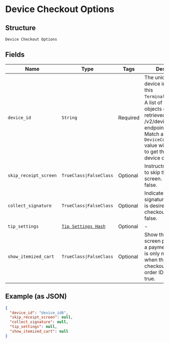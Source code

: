 
# Device Checkout Options

## Structure

`Device Checkout Options`

## Fields

| Name | Type | Tags | Description |
|  --- | --- | --- | --- |
| `device_id` | `String` | Required | The unique ID of the device intended for this `TerminalCheckout`.<br>A list of `DeviceCode` objects can be retrieved from the /v2/devices/codes endpoint.<br>Match a `DeviceCode.device_id` value with `device_id` to get the associated device code. |
| `skip_receipt_screen` | `TrueClass\|FalseClass` | Optional | Instructs the device to skip the receipt screen. Defaults to false. |
| `collect_signature` | `TrueClass\|FalseClass` | Optional | Indicates that signature collection is desired during checkout. Defaults to false. |
| `tip_settings` | [`Tip Settings Hash`](../../doc/models/tip-settings.md) | Optional | - |
| `show_itemized_cart` | `TrueClass\|FalseClass` | Optional | Show the itemization screen prior to taking a payment. This field is only meaningful when the<br>checkout includes an order ID. Defaults to true. |

## Example (as JSON)

```json
{
  "device_id": "device_id6",
  "skip_receipt_screen": null,
  "collect_signature": null,
  "tip_settings": null,
  "show_itemized_cart": null
}
```

